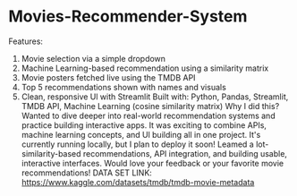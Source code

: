 # Movies-Recommender-System
Features:
1. Movie selection via a simple dropdown
2. Machine Learning-based recommendation using a similarity matrix
3. Movie posters fetched live using the TMDB API
4. Top 5 recommendations shown with names and visuals
5. Clean, responsive Ul with Streamlit
Built with:
Python, Pandas, Streamlit, TMDB API, Machine Learning (cosine similarity matrix)
Why I did this?
Wanted to dive deeper into real-world recommendation systems and practice building interactive apps. It was exciting to combine APIs, machine learning concepts, and Ul building all in one project.
It's currently running locally, but I plan to deploy it soon!
Leamed a lot-similarity-based recommendations, API integration, and building usable, interactive interfaces.
Would love your feedback or your favorite movie recommendations!
DATA SET LINK: https://www.kaggle.com/datasets/tmdb/tmdb-movie-metadata
